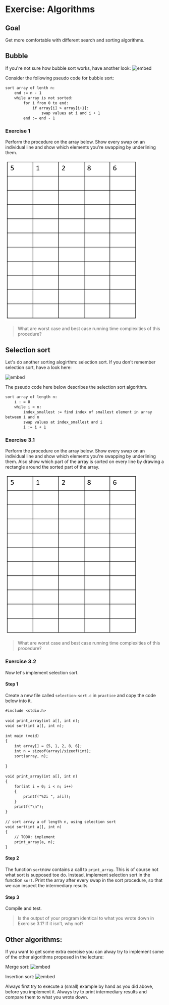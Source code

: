 # Exercise: Algorithms

## Goal

Get more comfortable with different search and sorting algorithms.

## Bubble

If you're not sure how bubble sort works, have another look:
![embed](https://www.youtube.com/embed/LZaU8GHNsQI)

Consider the following pseudo code for bubble sort:

	sort array of lenth n:
		end := n - 1
		while array is not sorted:
			for i from 0 to end:
				if array[i] > array[i+1]:
					swap values at i and i + 1
			end := end - 1 

### Exercise 1

Perform the procedure on the array below. Show every swap on an individual line and show which elements you're swapping by underlining them. 

![](sort.PNG)

> What are worst case and best case running time complexities of this procedure?

## Selection sort

Let's do another sorting alogirthm: selection sort. If you don't remember selection sort, have a look here:

![embed](https://www.youtube.com/embed/NEbb4XqKDNU)

The pseudo code here below describes the selection sort algorithm.

	sort array of length n:
		i : = 0
		while i < n:
			index_smallest := find index of smallest element in array between i and n
			swap values at index_smallest and i
			i := i + 1

### Exercise 3.1

Perform the procedure on the array below. Show every swap on an individual line and show which elements you're swapping by underlining them. Also show which part of the array is sorted on every line by drawing a rectangle around the sorted part of the array.  

![](sort.PNG)

> What are worst case and best case running time complexities of this procedure?

### Exercise 3.2

Now let's implement selection sort.

#### Step 1
Create a new file called `selection-sort.c` in `practice` and copy the code below into it.

	#include <stdio.h>

	void print_array(int a[], int n);
	void sort(int a[], int n);

	int main (void)
	{
	    int array[] = {5, 1, 2, 8, 6};
	    int n = sizeof(array)/sizeof(int);
	    sort(array, n);

	}

	void print_array(int a[], int n)
	{
	    for(int i = 0; i < n; i++)
	    {
	        printf("%2i ", a[i]);
	    }
	    printf("\n");
	}

	// sort array a of length n, using selection sort
	void sort(int a[], int n)
	{
	    // TODO: implement
		print_array(a, n);
	}

#### Step 2
The function `sort`now contains a call to `print_array`. This is of course not what sort is supposed toe do. Instead, implement selection sort in the function `sort`. Print the array after every swap in the sort procedure, so that we can inspect the intermediary results.

#### Step 3
Compile and test.
> Is the output of your program identical to what you wrote down in Exercise 3.1? If it isn't, why not?

## Other algorithms:
If you want to get some extra exercise you can alway try to implement some of the other algorithms proposed in the lecture:

Merge sort:
![embed](https://www.youtube.com/embed/yF3hMKmCk1A)

Insertion sort:
![embed](https://www.youtube.com/embed/ntB1D3Bbz5I)

Always first try to execute a (small) example by hand as you did above, before you implement it. Always try to print intermediary results and compare them to what you wrote down.